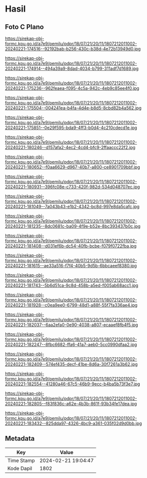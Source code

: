 # Hasil

## Foto C Plano

https://sirekap-obj-formc.kpu.go.id/a7e9/pemilu/pdpr/18/07/21/20/11/1807212011002-20240221-174516--92192bab-b256-430c-b38d-4e72b13949d0.jpg

https://sirekap-obj-formc.kpu.go.id/a7e9/pemilu/pdpr/18/07/21/20/11/1807212011002-20240221-174914--494a39a9-8dad-4034-b799-311adf7d1689.jpg

https://sirekap-obj-formc.kpu.go.id/a7e9/pemilu/pdpr/18/07/21/20/11/1807212011002-20240221-175236--962feaea-f095-4c5a-942c-4eb9c85ee4f0.jpg

https://sirekap-obj-formc.kpu.go.id/a7e9/pemilu/pdpr/18/07/21/20/11/1807212011002-20240221-175504--004241ea-b4fa-4d4e-b8d5-8cbd82b4a562.jpg

https://sirekap-obj-formc.kpu.go.id/a7e9/pemilu/pdpr/18/07/21/20/11/1807212011002-20240221-175851--0e29f595-bda9-4ff3-b0d4-4c210cdecd1e.jpg

https://sirekap-obj-formc.kpu.go.id/a7e9/pemilu/pdpr/18/07/21/20/11/1807212011002-20240221-180246--d157afa2-4ec2-4cd4-bfc9-2ffaaccc22f2.jpg

https://sirekap-obj-formc.kpu.go.id/a7e9/pemilu/pdpr/18/07/21/20/11/1807212011002-20240221-180652--f0aa6629-d967-40b7-a800-ce8901709bbf.jpg

https://sirekap-obj-formc.kpu.go.id/a7e9/pemilu/pdpr/18/07/21/20/11/1807212011002-20240221-180931--396fc08e-c733-420f-982d-534d048707ec.jpg

https://sirekap-obj-formc.kpu.go.id/a7e9/pemilu/pdpr/18/07/21/20/11/1807212011002-20240221-181049--7a043b43-e1b2-4342-bc8d-997e8da5cafc.jpg

https://sirekap-obj-formc.kpu.go.id/a7e9/pemilu/pdpr/18/07/21/20/11/1807212011002-20240221-181235--8dc0681c-ba09-4f9e-b52e-8bc393437b0c.jpg

https://sirekap-obj-formc.kpu.go.id/a7e9/pemilu/pdpr/18/07/21/20/11/1807212011002-20240221-181408--d031ef6b-dc54-40fb-bcbe-f079f0722fba.jpg

https://sirekap-obj-formc.kpu.go.id/a7e9/pemilu/pdpr/18/07/21/20/11/1807212011002-20240221-181615--ae33a516-f7f4-40b5-9d5b-6bbcaeef8380.jpg

https://sirekap-obj-formc.kpu.go.id/a7e9/pemilu/pdpr/18/07/21/20/11/1807212011002-20240221-181743--5b6d51ca-9c8d-458b-a5ed-f005ab68acc1.jpg

https://sirekap-obj-formc.kpu.go.id/a7e9/pemilu/pdpr/18/07/21/20/11/1807212011002-20240221-181928--c0ea9ee0-6799-48d1-a88f-55f7fa336ae4.jpg

https://sirekap-obj-formc.kpu.go.id/a7e9/pemilu/pdpr/18/07/21/20/11/1807212011002-20240221-182037--6aa2efa0-0e90-4038-a807-ecaaef8fb4f5.jpg

https://sirekap-obj-formc.kpu.go.id/a7e9/pemilu/pdpr/18/07/21/20/11/1807212011002-20240221-182247--8fbc6682-ffa6-41a7-aeb0-5cc0990dfaa2.jpg

https://sirekap-obj-formc.kpu.go.id/a7e9/pemilu/pdpr/18/07/21/20/11/1807212011002-20240221-182409--574ef435-decf-41be-8d6a-30f7261a3b62.jpg

https://sirekap-obj-formc.kpu.go.id/a7e9/pemilu/pdpr/18/07/21/20/11/1807212011002-20240221-182554--41280a46-67c5-46b9-9ecc-b4ba5b73f3e7.jpg

https://sirekap-obj-formc.kpu.go.id/a7e9/pemilu/pdpr/18/07/21/20/11/1807212011002-20240221-182805--f83f836c-a62e-4b3b-861f-93b34fe17dea.jpg

https://sirekap-obj-formc.kpu.go.id/a7e9/pemilu/pdpr/18/07/21/20/11/1807212011002-20240221-183432--825dda97-4326-4bc9-a361-035f02d9d0bb.jpg


## Metadata

| Key        | Value               |
| ---------- | ------------------- |
| Time Stamp | 2024-02-21 19:04:47 |
| Kode Dapil | 1802                |



